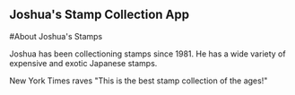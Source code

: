 Joshua's Stamp Collection App
---

#About Joshua's Stamps

Joshua has been collectioning stamps since 1981. He has a wide variety of expensive and exotic Japanese stamps.

New York Times raves "This is the best stamp collection of the ages!"

